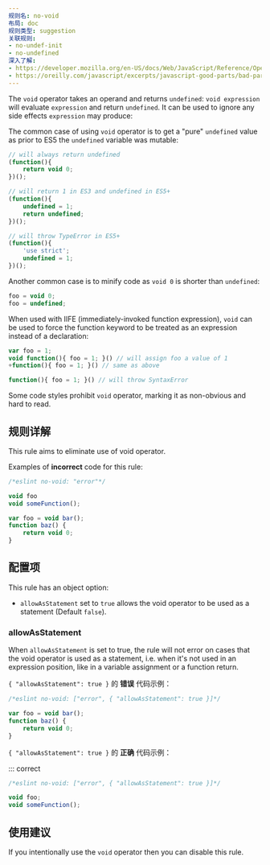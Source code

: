 ```yaml
---
规则名: no-void
布局: doc
规则类型: suggestion
关联规则:
- no-undef-init
- no-undefined
深入了解:
- https://developer.mozilla.org/en-US/docs/Web/JavaScript/Reference/Operators/void
- https://oreilly.com/javascript/excerpts/javascript-good-parts/bad-parts.html
---
```



The `void` operator takes an operand and returns `undefined`: `void expression` will evaluate `expression` and return `undefined`. It can be used to ignore any side effects `expression` may produce:

The common case of using `void` operator is to get a "pure" `undefined` value as prior to ES5 the `undefined` variable was mutable:

```js
// will always return undefined
(function(){
    return void 0;
})();

// will return 1 in ES3 and undefined in ES5+
(function(){
    undefined = 1;
    return undefined;
})();

// will throw TypeError in ES5+
(function(){
    'use strict';
    undefined = 1;
})();
```

Another common case is to minify code as `void 0` is shorter than `undefined`:

```js
foo = void 0;
foo = undefined;
```

When used with IIFE (immediately-invoked function expression), `void` can be used to force the function keyword to be treated as an expression instead of a declaration:

```js
var foo = 1;
void function(){ foo = 1; }() // will assign foo a value of 1
+function(){ foo = 1; }() // same as above
```

```js
function(){ foo = 1; }() // will throw SyntaxError
```

Some code styles prohibit `void` operator, marking it as non-obvious and hard to read.

## 规则详解

This rule aims to eliminate use of void operator.

Examples of **incorrect** code for this rule:



```js
/*eslint no-void: "error"*/

void foo
void someFunction();

var foo = void bar();
function baz() {
    return void 0;
}
```

## 配置项

This rule has an object option:

* `allowAsStatement` set to `true` allows the void operator to be used as a statement (Default `false`).

### allowAsStatement

When `allowAsStatement` is set to true, the rule will not error on cases that the void operator is used as a statement, i.e. when it's not used in an expression position, like in a variable assignment or a function return.

`{ "allowAsStatement": true }` 的 **错误** 代码示例：



```js
/*eslint no-void: ["error", { "allowAsStatement": true }]*/

var foo = void bar();
function baz() {
    return void 0;
}
```

`{ "allowAsStatement": true }` 的 **正确** 代码示例：

::: correct

```js
/*eslint no-void: ["error", { "allowAsStatement": true }]*/

void foo;
void someFunction();
```

## 使用建议

If you intentionally use the `void` operator then you can disable this rule.
